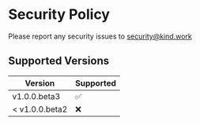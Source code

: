 # Security Policy
Please report any security issues to [security@kind.work](mailto:security@kind.work)

## Supported Versions

| Version        | Supported          |
| -------------- | ------------------ |
| v1.0.0.beta3   | :white_check_mark: |
| < v1.0.0.beta2 | :x:                |

<!--## Reporting a Vulnerability

Use this section to tell people how to report a vulnerability.

Tell them where to go, how often they can expect to get an update on a
reported vulnerability, what to expect if the vulnerability is accepted or
declined, etc.-->
